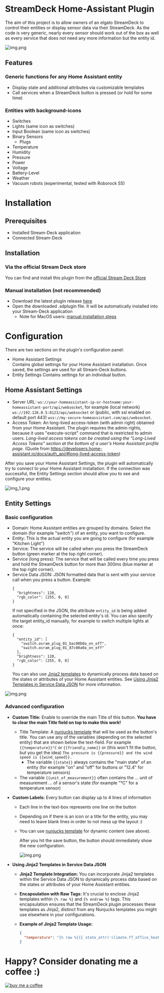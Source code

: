 # StreamDeck Home-Assistant Plugin

The aim of this project is to allow owners of an elgato StreamDeck to control their entities or display sensor data via
their StreamDeck. As the code is very generic, nearly every sensor should work out of the box as well as every
service that does not need any more information but the entity id.

![img.png](doc/example.png)

## Features

### Generic functions for any Home Assistant entity

- Display state and additional attributes via customizable templates
- Call services when a StreamDeck button is pressed (or hold for some time)

### Entities with background-icons

- Switches
- Lights (same icon as switches)
- Input Boolean (same icon as switches)
- Binary Sensors
  - Plugs
- Temperature
- Humidity
- Pressure
- Power
- Voltage
- Battery-Level
- Weather
- Vacuum robots (experimental, tested with Roborock S5)

# Installation

## Prerequisites

- Installed Stream-Deck application
- Connected Stream-Deck

## Installation

### Via the official Stream Deck store

You can find and install this plugin from the [official Stream Deck Store](https://apps.elgato.com/plugins/de.perdoctus.streamdeck.homeassistant)

### Manual installation (not recommended)

- Download the latest plugin release [here][https://github.com/cgiesche/streamdeck-homeassistant/releases]
- Open the downloaded .sdplugin file. It will be automatically installed into your Stream-Deck application
  - Note for MacOS users: [manual installation steps][https://www.reddit.com/r/homeassistant/comments/laq2g4/homeassistant_streamdeck_plugin_dynamic_not_just/glu0zep/?utm_source=share&utm_medium=web2x&context=3]

# Configuration

There are two sections on the plugin's configuration panel:

- Home Assistant Settings  
  Contains global settings for your Home Assistant installation. Once saved, the settings are used for all Stream-Deck buttons.
- Entity Settings
  Contains settings for an individual button.

## Home Assistant Settings

- Server URL: `ws://your-homeassistant-ip-or-hostname:your-homeassistant-port/api/websocket`, for example (local network) `ws://192.126.0.5:8123/api/websocket` or (public, with ssl enabled on default port 443) `wss://my-secure-homeassistant.com/api/websocket`.
- Access Token: An long-lived access-token (with admin right) obtained from your Home Assistant. The plugin requires the admin rights, because it uses "execute-script" command that is restricted to admin users.
  _Long-lived access tokens can be created using the "Long-Lived Access Tokens" section at the bottom of a user's Home Assistant profile page._ (Quote from https://developers.home-assistant.io/docs/auth_api/#long-lived-access-token)

After you save your Home Assistant Settings, the plugin will automatically try to connect to your Home Assistant installation. If the connection was successful, the Entity Settings section should allow you to see and configure your entities.

![img_1.png](doc/ha_settings.png)

## Entity Settings

### Basic configuration

- Domain: Home Assistant entities are grouped by domains. Select the domain (for example "switch") of an entity, you want to configure.
- Entity: This is the actual entity you are going to configure (for example "Kitchen Light")
- Service: The service will be called when you press the StreamDeck button (green marker at the top right corner).
- Service (long press): The service that will be called every time you press and hold the StreamDeck button for more than 300ms (blue marker at the top right corner).
- Service Data JSON: JSON formatted data that is sent with your service call when you press a button.
  Example:
  ```
  {
    "brightness": 120,
    "rgb_color": [255, 0, 0]
  }
  ```
  If not specified in the JSON, the attribute `entity_id` is being added automatically containing the selected entity's id. You can also specify the target entity_id manually, for example to switch multiple lights at once:
  ```
  {
    "entity_id": [
      "switch.osram_plug_01_bac00b0a_on_off",
      "switch.osram_plug_01_87c00a0a_on_off"
    ],
    "brightness": 120,
    "rgb_color": [255, 0, 0]
  }
  ```
  You can also use [Jinja2 templates](https://www.home-assistant.io/docs/configuration/templating/) to dynamically process data based on the states or attributes of your Home Assistant entities. See [Using Jinja2 Templates in Service Data JSON](#Advanced-configuration) for more information.

![img.png](doc/entity_settings.png)

### Advanced configuration

- **Custom Title:** Enable to override the main Title of this button. **You have to clear the main Title field on top to make this work!**

  - Title Template: A [nunjucks template](https://mozilla.github.io/nunjucks/templating.html) that will be used as the button's title. You can use any of the variables (depending on the selected entity) that are shown below the text-field. For example `{{temperature}}°C` or `{{friendly_name}}` or (this won't fit the button, but you get the idea) `The pressure is {{pressure}} and the wind speed is {{wind_speed}}.`
    - The variable `{{state}}` always contains the "main state" of an entity (for example "on" and "off" for buttons or "12.4" for temperature sensors)
  - The variable `{{unit_of_measurement}}` often contains the ... unit of measurement ... of a sensor's state (for example "°C" for a temperature sensor)

- **Custom Labels:** Every button can display up to 4 lines of information

  - Each line in the text-box represents one line on the button
  - Depending on if there is an icon or a title for the entity, you may need to leave blank lines in order to not mess up the layout :)
  - You can use [nunjucks template](https://mozilla.github.io/nunjucks/templating.html) for dynamic content (see above).

    After you hit the save button, the button should immediately show the new configuration.

    ![img.png](doc/custom_labels.png)

- **Using Jinja2 Templates in Service Data JSON**

  - **Jinja2 Template Integration:** You can incorporate Jinja2 templates within the Service Data JSON to dynamically
    process data based on the states or attributes of your Home Assistant entities.
  - **Encapsulation with Raw Tags:** It's crucial to enclose Jinja2 templates within `{% raw %}` and `{% endraw %}`
    tags. This encapsulation ensures that the StreamDeck plugin processes these templates as Jinja2, distinct from any
    Nunjucks templates you might use elsewhere in your configurations.
  - **Example of Jinja2 Template Usage:**

    ```json
    {
      "temperature": "{% raw %}{{ state_attr('climate.ff_office_heating','temperature') + 0.5 }}{% endraw %}"
    }
    ```

# Happy? Consider donating me a coffee :)

[![buy me a coffee](https://www.paypalobjects.com/en_US/i/btn/btn_donate_SM.gif)](https://www.paypal.com/donate?hosted_button_id=3UKRJEJVWV9H4)

[https://www.reddit.com/r/homeassistant/comments/laq2g4/homeassistant_streamdeck_plugin_dynamic_not_just/glu0zep/?utm_source=share&utm_medium=web2x&context=3]: https://www.reddit.com/r/homeassistant/comments/laq2g4/homeassistant_streamdeck_plugin_dynamic_not_just/glu0zep/?utm_source=share&utm_medium=web2x&context=3
[ff]: https://www.reddit.com/r/homeassistant/comments/laq2g4/homeassistant_streamdeck_plugin_dynamic_not_just/glu0zep/?utm_source=share&utm_medium=web2x&context=3
[https://github.com/cgiesche/streamdeck-homeassistant/releases]: https://github.com/cgiesche/streamdeck-homeassistant/releases

